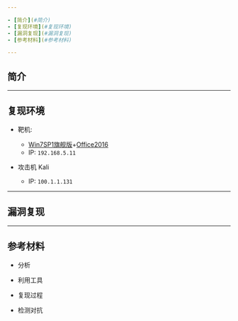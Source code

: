 ```yaml
---

- [简介](#简介)
- [复现环境](#复现环境)
- [漏洞复现](#漏洞复现)
- [参考材料](#参考材料)

---
```


## 简介



---

## 复现环境

- 靶机: 
  - [Win7SP1旗舰版](https://next.itellyou.cn/Original/#cbp=Product?ID=6f677346-0a09-43fa-b60d-e878ed7625a0)+[Office2016](https://msdn.itellyou.cn/)
  - IP: `192.168.5.11`

- 攻击机 Kali
  - IP: `100.1.1.131`

---

## 漏洞复现



---


## 参考材料

- 分析

- 利用工具

- 复现过程

- 检测对抗


